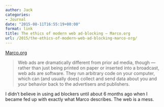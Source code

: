 ```yaml
---
author: Jack
categories:
- Journal
date: "2015-08-11T16:55:19+00:00"
format: link
title: The ethics of modern web ad-blocking – Marco.org
url: /2015/the-ethics-of-modern-web-ad-blocking-marco-org/
---
```


[Marco.org][1]

> Web ads are dramatically different from prior ad media, though — rather than just being printed on paper or inserted into a broadcast, web ads are software. They run arbitrary code on your computer, which can (and usually does) collect and send data about you and your behavior back to the advertisers and publishers.

I didn’t believe in using ad blockers until about 6 months ago when I became fed up with exactly what Marco describes. The web is a mess.

 [1]: http://www.marco.org/2015/08/11/ad-blocking-ethics